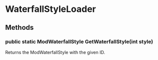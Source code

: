 # WaterfallStyleLoader

## Methods

### public static ModWaterfallStyle GetWaterfallStyle(int style)

Returns the ModWaterfallStyle with the given ID.
